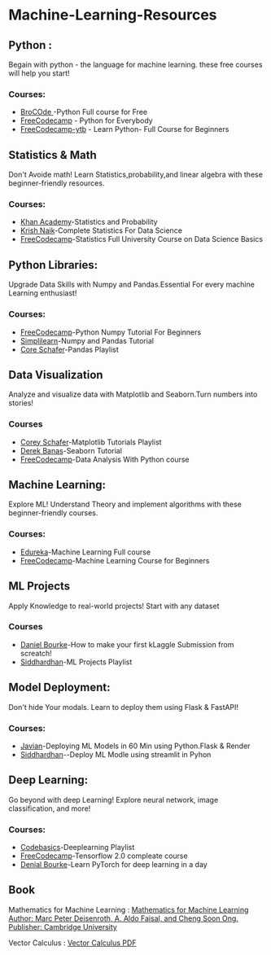 # Machine-Learning-Resources

## Python : 
  Begain with python - the language for machine learning. these free courses will help you start!

### Courses: 
* [BroCOde ](https://youtube.com/playlist?list=PLZPZq0r_RZOOkUQbat8LyQii36cJf2SWT&si=c40fad3ApSCdeMyk) -Python Full course for Free
* [FreeCodecamp](https://www.freecodecamp.org/learn/python-for-everybody/) - Python for Everybody
* [FreeCodecamp-ytb](https://youtu.be/qwAFL1597eM?si=KTcnND0hvIog5svj) - Learn Python- Full Course for Beginners

## Statistics & Math 
  Don't Avoide math! Learn Statistics,probability,and linear algebra with these beginner-friendly resources.

### Courses:
* [Khan Academy](https://www.khanacademy.org/math/statistics-probability)-Statistics and Probability
* [Krish Naik](https://youtu.be/LZzq1zSL1bs?si=sztAr5oDAFrwhKIV)-Complete Statistics For Data Science
* [FreeCodecamp](https://youtu.be/xxpc-HPKN28?si=IVc3Br3ZqD5d0m3G)-Statistics Full University Course on Data Science Basics

## Python Libraries:
  Upgrade Data Skills with Numpy and Pandas.Essential For every machine Learning enthusiast!

### Courses:
* [FreeCodecamp](https://youtu.be/QUT1VHiLmmI?si=Ca-VQjxDMGbY9A8S)-Python Numpy Tutorial For Beginners
* [Simplilearn](https://www.simplilearn.com/tutorials/python-tutorial/python-pandas)-Numpy and Pandas Tutorial
* [Core Schafer](https://www.youtube.com/playlist?list=PL-osiE80TeTsWmV9i9c58mdDCSskIFdDS)-Pandas Playlist

## Data Visualization
Analyze and visualize data with Matplotlib and Seaborn.Turn numbers into stories!

### Courses
* [Corey Schafer](https://www.youtube.com/playlist?list=PL-osiE80TeTvipOqomVEeZ1HRrcEvtZB_)-Matplotlib Tutorials Playlist
* [Derek Banas](https://www.youtube.com/watch?v=6GUZXDef2U0)-Seaborn Tutorial
* [FreeCodecamp](https://www.freecodecamp.org/learn/data-analysis-with-python/)-Data Analysis With Python course

## Machine Learning:
  Explore ML! Understand Theory and implement algorithms with these beginner-friendly courses.

### Courses:
* [Edureka](https://www.youtube.com/watch?v=GwIo3gDZCVQ)-Machine Learning Full course
* [FreeCodecamp](https://www.freecodecamp.org/learn/machine-learning-with-python)-Machine Learning Course for Beginners

## ML Projects
  Apply Knowledge to real-world projects! Start with any dataset

### Courses
  * [Daniel Bourke](https://www.youtube.com/watch?v=f1y9wDDxWnA)-How to make your first kLaggle Submission from screatch!
  * [Siddhardhan](https://www.youtube.com/playlist?list=PLfFghEzKVmjvuSA67LszN1dZ-Dd_pkus6)-ML Projects Playlist

## Model Deployment:
  Don't hide Your modals. Learn to deploy them using Flask & FastAPI!

### Courses:
* [Javian](https://www.youtube.com/watch?v=rgr_aCg-338)-Deploying ML Models in 60 Min using Python.Flask & Render
* [Siddhardhan](https://www.youtube.com/watch?v=WLwjvWq0GWA)--Deploy ML Modle using streamlit in Pyhon

## Deep Learning:
  Go beyond with deep Learning! Explore neural network, image classification, and more!

### Courses:
* [Codebasics](https://www.youtube.com/playlist?list=PLeo1K3hjS3uu7CxAacxVndI4bE_o3BDtO)-Deeplearning Playlist
* [FreeCodecamp](https://www.youtube.com/watch?v=tPYj3fFJGjk)-Tensorflow 2.0 compleate course
* [Denial Bourke](https://www.youtube.com/watch?v=Z_ikDlimN6A)-Learn PyTorch for deep learning in a day 

## Book 
Mathematics for Machine Learning : [Mathematics for Machine Learning Author: Marc Peter Deisenroth, A. Aldo Faisal, and Cheng Soon Ong. Publisher: Cambridge University ](https://mml-book.github.io/book/mml-book.pdf)

Vector Calculus : [Vector Calculus PDF](https://www.mecmath.net/VectorCalculus.pdf)
